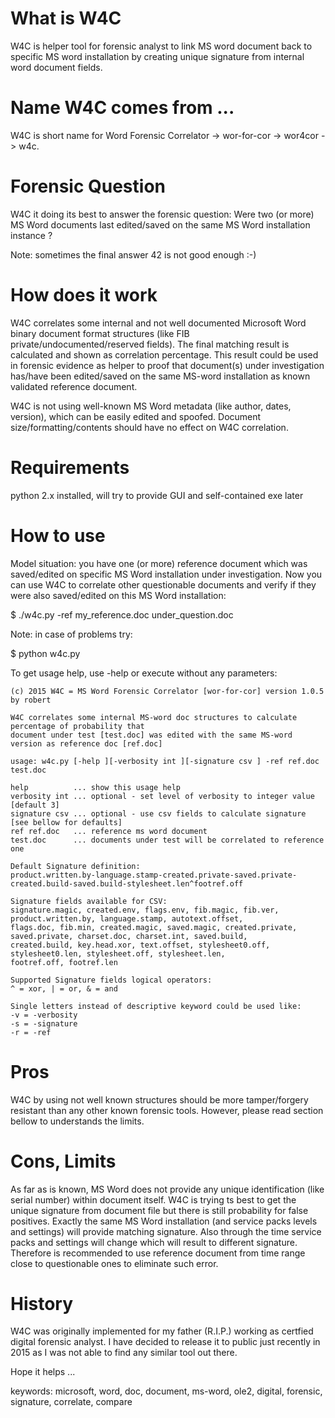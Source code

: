 # What is W4C
W4C is helper tool for forensic analyst to link MS word document back to specific 
 MS word installation by creating unique signature from internal word document fields.

# Name W4C comes from ...
W4C is short name for Word Forensic Correlator -> wor-for-cor -> wor4cor -> w4c.

# Forensic Question
W4C it doing its best to answer the forensic question: Were two (or more) MS Word
 documents last edited/saved on the same MS Word installation instance ?

Note: sometimes the final answer 42 is not good enough :-)

# How does it work
W4C correlates some internal and not well documented Microsoft Word binary document 
 format structures (like FIB private/undocumented/reserved fields). The final matching result is
 calculated and shown as correlation percentage. This result could be used in forensic evidence
 as helper to proof that document(s) under investigation has/have been edited/saved on the same
 MS-word installation as known validated reference document.

W4C is not using well-known MS Word metadata (like author, dates, version), which can be easily
 edited and spoofed. Document size/formatting/contents should have no effect on W4C correlation.

# Requirements
python 2.x installed, will try to provide GUI and self-contained exe later

# How to use
Model situation: you have one (or more) reference document which was saved/edited on 
 specific MS Word installation under investigation. Now you can use W4C to correlate
 other questionable documents and verify if they were also saved/edited on this MS Word
 installation:

$ ./w4c.py -ref my_reference.doc under_question.doc

Note: in case of problems try: 

$ python w4c.py 

To get usage help, use -help or execute without any parameters:

    (c) 2015 W4C = MS Word Forensic Correlator [wor-for-cor] version 1.0.5 by robert
    
    W4C correlates some internal MS-word doc structures to calculate percentage of probability that
    document under test [test.doc] was edited with the same MS-word version as reference doc [ref.doc]
    
    usage: w4c.py [-help ][-verbosity int ][-signature csv ] -ref ref.doc test.doc
    
    help          ... show this usage help
    verbosity int ... optional - set level of verbosity to integer value [default 3]
    signature csv ... optional - use csv fields to calculate signature [see bellow for defaults]
    ref ref.doc   ... reference ms word document
    test.doc      ... documents under test will be correlated to reference one
    
    Default Signature definition:
    product.written.by-language.stamp-created.private-saved.private-created.build-saved.build-stylesheet.len^footref.off
    
    Signature fields available for CSV:
    signature.magic, created.env, flags.env, fib.magic, fib.ver, product.written.by, language.stamp, autotext.offset, 
    flags.doc, fib.min, created.magic, saved.magic, created.private, saved.private, charset.doc, charset.int, saved.build, 
    created.build, key.head.xor, text.offset, stylesheet0.off, stylesheet0.len, stylesheet.off, stylesheet.len, 
    footref.off, footref.len
    
    Supported Signature fields logical operators:
    ^ = xor, | = or, & = and
    
    Single letters instead of descriptive keyword could be used like:
    -v = -verbosity
    -s = -signature
    -r = -ref

# Pros
W4C by using not well known structures should be more tamper/forgery resistant than any other known forensic tools.
 However, please read section bellow to understands the limits.

# Cons, Limits
As far as is known, MS Word does not provide any unique identification (like serial number) within document itself. 
 W4C is trying ts best to get the unique signature from document file but there is still probability for false positives.
 Exactly the same MS Word installation (and service packs levels and settings) will provide matching signature.
 Also through the time service packs and settings will change which will result to different signature. Therefore is
 recommended to use reference document from time range close to questionable ones to eliminate such error. 
 
# History
W4C was originally implemented for my father (R.I.P.) working as certfied digital forensic analyst. I have decided
 to release it to public just recently in 2015 as I was not able to find any similar tool out there. 

Hope it helps ...

keywords: microsoft, word, doc, document, ms-word, ole2, digital, forensic, signature, correlate, compare

